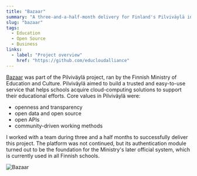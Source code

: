 ```yaml
---
title: "Bazaar"
summary: "A three-and-a-half-month delivery for Finland's Pilviväylä initiative, connecting schools with trusted cloud services."
slug: "bazaar"
tags:
  - Education
  - Open Source
  - Business
links:
  - label: "Project overview"
    href: "https://github.com/educloudalliance"
---
```


[Bazaar](https://github.com/educloudalliance "Click to access Bazaar") was part of the Pilviväylä project, ran by the Finnish Ministry of Education and Culture. Pilviväylä aimed to build a trusted and easy-to-use service that helps schools acquire cloud-computing solutions to support their educational efforts. Core values in Pilviväylä were:

* openness and transparency
* open data and open source
* open APIs
* community-driven working methods

I worked with a team during three and a half months to successfully deliver this project. The platform was not continued, but its authentication module turned out to be the foundation for the Ministry's later official system, which is currently used in all Finnish schools.

![Bazaar](/projects/bazaar.jpg)
